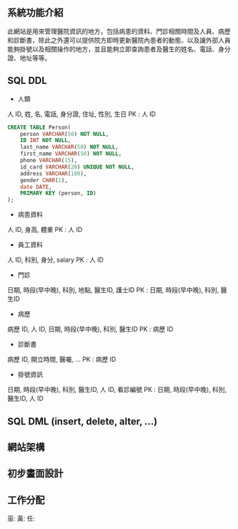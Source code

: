 ## 系統功能介紹
此網站是用來管理醫院資訊的地方，包括病患的資料、門診相關時間及人員、病歷和診斷書，除此之外還可以提供院方即時更新醫院內患者的動態、以及讓外部人員能夠掛號以及相關操作的地方，並且能夠立即查詢患者及醫生的姓名、電話、身分證、地址等等。


## SQL DDL

* 人類

人 ID, 姓, 名, 電話, 身分證, 住址, 性別, 生日
PK : 人 ID

```sql
CREATE TABLE Person(
    person VARCHAR(50) NOT NULL,
    ID INT NOT NULL,
    last_name VARCHAR(50) NOT NULL,
    first_name VARCHAR(50) NOT NULL,
    phone VARCHAR(15),
    id_card VARCHAR(20) UNIQUE NOT NULL,
    address VARCHAR(100),
    gender CHAR(1),
    date DATE,
    PRIMARY KEY (person, ID)
);
```

* 病患資料

人 ID, 身高, 體重
PK : 人 ID

* 員工資料

人 ID, 科別, 身分, salary
PK : 人 ID

* 門診

日期, 時段(早中晚), 科別, 地點, 醫生ID, 護士ID
PK : 日期, 時段(早中晚), 科別, 醫生ID

* 病歷

病歷 ID, 人 ID, 日期, 時段(早中晚), 科別, 醫生ID
PK : 病歷 ID

* 診斷書

病歷 ID, 開立時間, 醫囑, ...
PK : 病歷 ID

* 掛號資訊

日期, 時段(早中晚), 科別, 醫生ID, 人 ID, 看診編號
PK : 日期, 時段(早中晚), 科別, 醫生ID, 人 ID

## SQL DML (insert, delete, alter, ...)



## 網站架構



## 初步畫面設計



## 工作分配

巫:
黃:
任:
